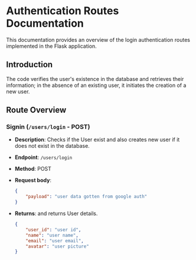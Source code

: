 
# Authentication Routes Documentation


This documentation provides an overview of the login authentication routes implemented in the Flask application.

## Introduction
The code verifies the user's existence in the database and retrieves their information; in the absence of an existing user, it initiates the creation of a new user.

## Route Overview

### Signin (`/users/login` - POST)

- **Description**: Checks if the User exist and also creates new user if it does not exist in the database.
- **Endpoint**: `/users/login`
- **Method**: POST
- **Request body**: 
  ```json
  {
      "payload": "user data gotten from google auth"
  }
- **Returns**: and returns User details.

  ```json
  {
      "user_id": "user id",
      "name": "user name",
      "email": "user email",
      "avatar": "user picture"
  }

